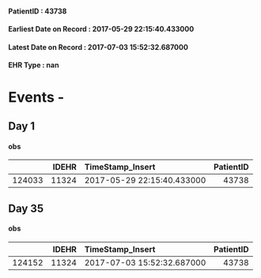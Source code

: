 
#### PatientID : 43738
#### Earliest Date on Record : 2017-05-29 22:15:40.433000
#### Latest Date on Record : 2017-07-03 15:52:32.687000
#### EHR Type : nan

# Events - 

## Day 1

#### obs
|        |   IDEHR | TimeStamp_Insert           |   PatientID |
|-------:|--------:|:---------------------------|------------:|
| 124033 |   11324 | 2017-05-29 22:15:40.433000 |       43738 |


## Day 35

#### obs
|        |   IDEHR | TimeStamp_Insert           |   PatientID |
|-------:|--------:|:---------------------------|------------:|
| 124152 |   11324 | 2017-07-03 15:52:32.687000 |       43738 |


